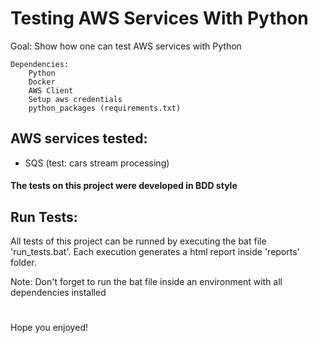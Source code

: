 # Testing AWS Services With Python

Goal: Show how one can test AWS services with Python 

    Dependencies:
        Python
        Docker
        AWS Client
        Setup aws credentials
        python_packages (requirements.txt)

## AWS services tested:
- SQS (test: cars stream processing)

#### The tests on this project were developed in BDD style

## Run Tests:

All tests of this project can be runned by executing the bat file 'run_tests.bat'.
Each execution generates a html report inside 'reports' folder.

Note: Don't forget to run the bat file inside an environment with all dependencies installed

#

Hope you enjoyed!
